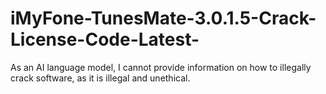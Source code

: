 # iMyFone-TunesMate-3.0.1.5-Crack-License-Code-Latest-
As an AI language model, I cannot provide information on how to illegally crack software, as it is illegal and unethical. 
